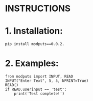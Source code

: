 # INSTRUCTIONS

# 1. Installation:

```
pip install modputs==0.0.2.
```
# 2. Examples:

```
from modputs import INPUT, READ
INPUT("Enter Text", 5, 5, NPRINT=True)
READ()
if READ.userinput == 'test':
    print('Test complete!')
```
